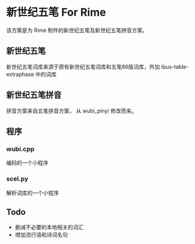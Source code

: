 # 新世纪五笔 For Rime
该方案是为 Rime 制件的新世纪五笔及新世纪五笔拼音方案。

## 新世纪五笔
新世纪五笔词库来源于原有新世纪五笔词库和五笔86版词库，外加 ibus-table-extraphase 中的词库

## 新世纪五笔拼音
拼音方案来自五笔拼音方案， 从 wubi_pinyi 修改而来。

## 程序

### wubi.cpp
编码的一个小程序
### scel.py
解析词库的一个小程序

## Todo

- 删减不必要的本地相关的词汇
- 增加流行语和诗词名句
